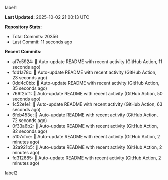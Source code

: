 
label1 
<!-- ACTIVITY_START -->
**Last Updated:** 2025-10-02 21:00:13 UTC

**Repository Stats:**
- Total Commits: 20356
- Last Commit: 11 seconds ago

**Recent Commits:**
- af7c5924: 🤖 Auto-update README with recent activity (GitHub Action, 11 seconds ago)
- fdd1a78c: 🤖 Auto-update README with recent activity (GitHub Action, 23 seconds ago)
- 0dd4c0bb: 🤖 Auto-update README with recent activity (GitHub Action, 35 seconds ago)
- 766f2bf1: 🤖 Auto-update README with recent activity (GitHub Action, 50 seconds ago)
- 1c52e1e1: 🤖 Auto-update README with recent activity (GitHub Action, 63 seconds ago)
- 6feb453e: 🤖 Auto-update README with recent activity (GitHub Action, 72 seconds ago)
- 0f33a6b2: 🤖 Auto-update README with recent activity (GitHub Action, 82 seconds ago)
- 5107cfce: 🤖 Auto-update README with recent activity (GitHub Action, 2 minutes ago)
- 32a921b5: 🤖 Auto-update README with recent activity (GitHub Action, 2 minutes ago)
- fd312685: 🤖 Auto-update README with recent activity (GitHub Action, 2 minutes ago)
<!-- ACTIVITY_END -->

label2
